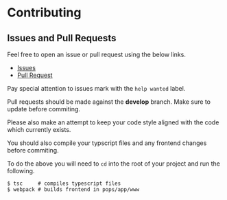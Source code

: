 # Contributing

## Issues and Pull Requests

Feel free to open an issue or pull request using the below links.

 - [Issues](https://github.com/BrianDGLS/pops/issues)
 - [Pull Request](https://github.com/BrianDGLS/pops/pulls)

Pay special attention to issues mark with the `help wanted` label.

Pull requests should be made against the **develop** branch. 
Make sure to update before commiting.

Please also make an attempt to keep your code style aligned with the code
which currently exists.

You should also compile your typscript files and any frontend changes
before commiting.

To do the above you will need to `cd` into the root of your project 
and run the following.

```
$ tsc     # compiles typescript files 
$ webpack # builds frontend in pops/app/www
```